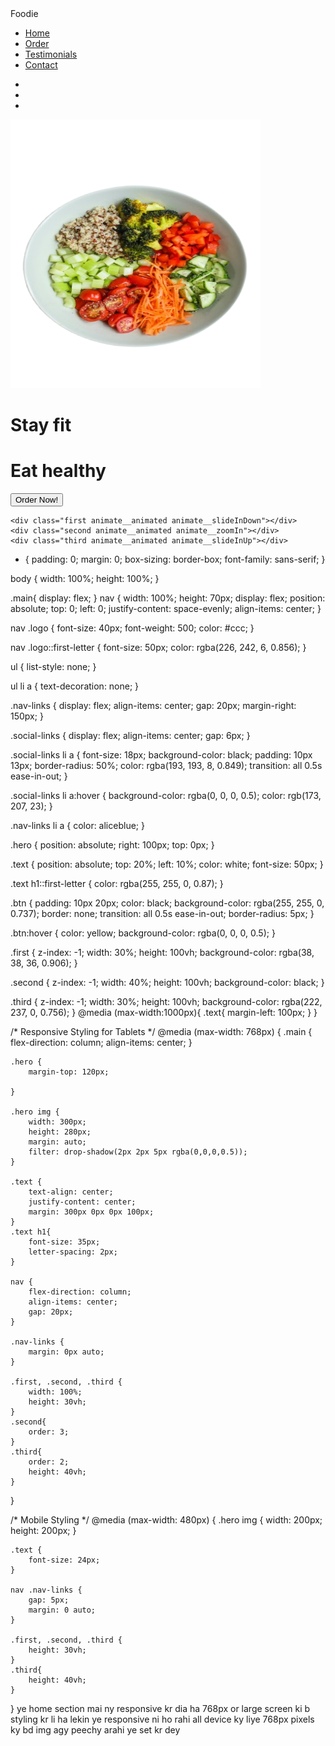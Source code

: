 <!DOCTYPE html>
<html lang="en">
<head>
    <meta charset="UTF-8">
    <meta name="viewport" content="width=device-width, initial-scale=1.0">
    <title>Foodie</title>
    <link rel="stylesheet" href="style.css">
    <link rel="stylesheet" href="https://cdnjs.cloudflare.com/ajax/libs/font-awesome/6.6.0/css/all.min.css" integrity="sha512-Kc323vGBEqzTmouAECnVceyQqyqdsSiqLQISBL29aUW4U/M7pSPA/gEUZQqv1cwx4OnYxTxve5UMg5GT6L4JJg==" crossorigin="anonymous" referrerpolicy="no-referrer" />
    <link rel="stylesheet" href="https://cdnjs.cloudflare.com/ajax/libs/animate.css/4.1.1/animate.min.css" />
    <script src="https://code.jquery.com/jquery-3.7.1.min.js"></script>
</head>
<body>
    <div class="main">
        <nav>
            <div class="logo">Foodie</div>
            <ul class="nav-links">
                <li><a href="#">Home</a></li>
                <li><a href="#">Order</a></li>
                <li><a href="#">Testimonials</a></li>
                <li><a href="#">Contact</a></li>
            </ul>
            <ul class="social-links">
                <li><a href="#"><i class="fa-brands fa-facebook-f"></i></a></li>
                <li><a href="#"><i class="fa-brands fa-github"></i></a></li>
                <li><a href="#"><i class="fa-brands fa-instagram"></i></a></li>
            </ul>
        </nav>
        <div class="hero animate__animated animate__zoomIn animate__delay-1">
            <img src="./dishong.png" width="400px" height="430px" alt="food image" data-tilt>
        </div>
        <div class="text animate__animated animate__zoomIn animate__delay-1s">
            <h1>Stay fit</h1>
            <h1>Eat healthy</h1>
            <button class="btn">Order Now!</button>
        </div>
   
    <div class="first animate__animated animate__slideInDown"></div>
    <div class="second animate__animated animate__zoomIn"></div>
    <div class="third animate__animated animate__slideInUp"></div>
</div>



* {
    padding: 0;
    margin: 0;
    box-sizing: border-box;
    font-family: sans-serif;
}

body {
    width: 100%;
    height: 100%;
}

.main{
    display: flex;
}
nav {
    width: 100%;
    height: 70px;
    display: flex;
    position: absolute;
    top: 0;
    left: 0;
    justify-content: space-evenly;
    align-items: center;
}

nav .logo {
    font-size: 40px;
    font-weight: 500;
    color: #ccc;
}

nav .logo::first-letter {
    font-size: 50px;
    color: rgba(226, 242, 6, 0.856);
}

ul {
    list-style: none;
}

ul li a {
    text-decoration: none;
}

.nav-links {
    display: flex;
    align-items: center;
    gap: 20px;
    margin-right: 150px;
}

.social-links {
    display: flex;
    align-items: center;
    gap: 6px;
}

.social-links li a {
    font-size: 18px;
    background-color: black;
    padding: 10px 13px;
    border-radius: 50%;
    color: rgba(193, 193, 8, 0.849);
    transition: all 0.5s ease-in-out;
}

.social-links li a:hover {
    background-color: rgba(0, 0, 0, 0.5);
    color: rgb(173, 207, 23);
}

.nav-links li a {
    color: aliceblue;
}

.hero {
    position: absolute;
    right: 100px;
    top: 0px;
}

.text {
    position: absolute;
    top: 20%;
    left: 10%;
    color: white;
    font-size: 50px;
}

.text h1::first-letter {
    color: rgba(255, 255, 0, 0.87);
}

.btn {
    padding: 10px 20px;
    color: black;
    background-color: rgba(255, 255, 0, 0.737);
    border: none;
    transition: all 0.5s ease-in-out;
    border-radius: 5px;
}

.btn:hover {
    color: yellow;
    background-color: rgba(0, 0, 0, 0.5);
}

.first {
    z-index: -1;
    width: 30%;
    height: 100vh;
    background-color: rgba(38, 38, 36, 0.906);
}

.second {
    z-index: -1;
    width: 40%;
    height: 100vh;
    background-color: black;
}

.third {
    z-index: -1;
    width: 30%;
    height: 100vh;
    background-color: rgba(222, 237, 0, 0.756);
}
@media (max-width:1000px){
    .text{
        margin-left: 100px;
    }
}

/* Responsive Styling for Tablets */
@media (max-width: 768px) {
    .main {
        flex-direction: column;
        align-items: center;
    }

    .hero {
        margin-top: 120px;
        
    }

    .hero img {
        width: 300px;
        height: 280px;
        margin: auto;
        filter: drop-shadow(2px 2px 5px rgba(0,0,0,0.5));
    }

    .text {
        text-align: center;
        justify-content: center;
        margin: 300px 0px 0px 100px;
    }
    .text h1{
        font-size: 35px;
        letter-spacing: 2px;
    }
  
    nav {
        flex-direction: column;
        align-items: center;
        gap: 20px;
    }

    .nav-links {
        margin: 0px auto;
    }

    .first, .second, .third {
        width: 100%;
        height: 30vh;
    }
    .second{
        order: 3;
    }
    .third{
        order: 2;
        height: 40vh;
    }
}

/* Mobile Styling */
@media (max-width: 480px) {
    .hero img {
        width: 200px;
        height: 200px;
    }

    .text {
        font-size: 24px;
    }

    nav .nav-links {
        gap: 5px;
        margin: 0 auto;
    }

    .first, .second, .third {
        height: 30vh;
    }
    .third{
        height: 40vh;
    }
}
ye home section mai ny responsive kr dia ha 768px or large screen ki b styling kr li ha lekin ye responsive ni ho rahi all device ky liye 768px pixels ky bd img agy peechy arahi ye set kr dey 